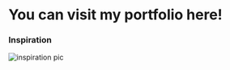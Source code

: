 # You can visit my portfolio here!

### Inspiration
<img href="https://www.cosmopolitan.com/lifestyle/a45986816/spotify-wrapped-2023-guide/" alt="inspiration pic">